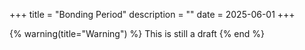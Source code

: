 +++
title = "Bonding Period"
description = ""
date = 2025-06-01
+++

{% warning(title="Warning") %} 
This is still a draft 
{% end %}


